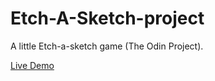# Etch-A-Sketch-project
A little Etch-a-sketch game (The Odin Project).

[Live Demo](https://hlokman.github.io/Etch-A-Sketch-project/)